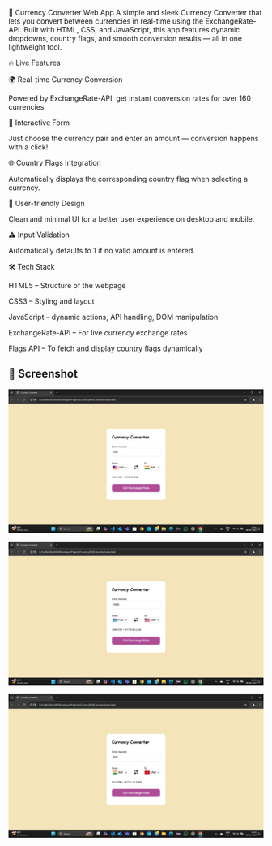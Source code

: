 💱 Currency Converter Web App
A simple and sleek Currency Converter that lets you convert between currencies in real-time using the ExchangeRate-API. Built with HTML, CSS, and JavaScript, this app features dynamic dropdowns, country flags, and smooth conversion results — all in one lightweight tool.


🔥 Live Features

🌍 Real-time Currency Conversion

Powered by ExchangeRate-API, get instant conversion rates for over 160 currencies.

🧾 Interactive Form

Just choose the currency pair and enter an amount — conversion happens with a click!

🌐 Country Flags Integration

Automatically displays the corresponding country flag when selecting a currency.

🎯 User-friendly Design

Clean and minimal UI for a better user experience on desktop and mobile.

⚠️ Input Validation

Automatically defaults to 1 if no valid amount is entered.


🛠️ Tech Stack

HTML5 – Structure of the webpage

CSS3 – Styling and layout

JavaScript – dynamic actions, API handling, DOM manipulation

ExchangeRate-API – For live currency exchange rates

Flags API – To fetch and display country flags dynamically



## 📸 Screenshot

![App Screenshot](https://github.com/Shriram-Patil8123/Currency-Converter/blob/626c931ba779a414b8f952715bcd445b7fd97da9/Screenshot1.png?raw=true)



![App Screenshot](https://github.com/Shriram-Patil8123/Currency-Converter/blob/626c931ba779a414b8f952715bcd445b7fd97da9/Screenshot2.png?raw=true)



![App Screenshot](https://github.com/Shriram-Patil8123/Currency-Converter/blob/626c931ba779a414b8f952715bcd445b7fd97da9/Screenshot3.png?raw=true)




